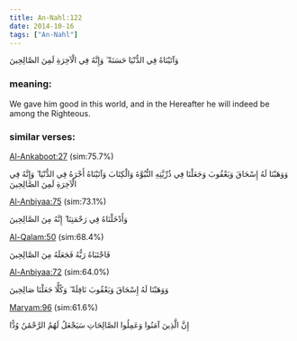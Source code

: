 ```yaml
---
title: An-Nahl:122
date: 2014-10-16
tags: ["An-Nahl"]
---
```

وَآتَيْنَاهُ فِي الدُّنْيَا حَسَنَةً ۖ وَإِنَّهُ فِي الْآخِرَةِ لَمِنَ الصَّالِحِينَ
### meaning: 
We gave him good in this world, and in the Hereafter he will indeed be among the Righteous.
### similar verses: 

[Al-Ankaboot:27](/29/27) (sim:75.7%)

وَوَهَبْنَا لَهُ إِسْحَاقَ وَيَعْقُوبَ وَجَعَلْنَا فِي ذُرِّيَّتِهِ النُّبُوَّةَ وَالْكِتَابَ وَآتَيْنَاهُ أَجْرَهُ فِي الدُّنْيَا ۖ وَإِنَّهُ فِي الْآخِرَةِ لَمِنَ الصَّالِحِينَ

[Al-Anbiyaa:75](/21/75) (sim:73.1%)

وَأَدْخَلْنَاهُ فِي رَحْمَتِنَا ۖ إِنَّهُ مِنَ الصَّالِحِينَ

[Al-Qalam:50](/68/50) (sim:68.4%)

فَاجْتَبَاهُ رَبُّهُ فَجَعَلَهُ مِنَ الصَّالِحِينَ

[Al-Anbiyaa:72](/21/72) (sim:64.0%)

وَوَهَبْنَا لَهُ إِسْحَاقَ وَيَعْقُوبَ نَافِلَةً ۖ وَكُلًّا جَعَلْنَا صَالِحِينَ

[Maryam:96](/19/96) (sim:61.6%)

إِنَّ الَّذِينَ آمَنُوا وَعَمِلُوا الصَّالِحَاتِ سَيَجْعَلُ لَهُمُ الرَّحْمَٰنُ وُدًّا
